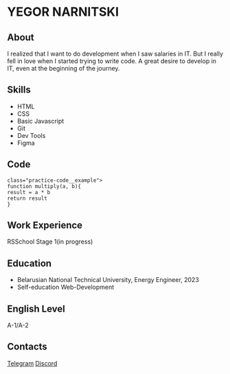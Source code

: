 # YEGOR NARNITSKI

## About
I realized that I want to do development when I saw salaries in IT. But I really fell in love when I started trying to write code. A great desire to develop in IT, even at the beginning of the journey.
## Skills
 - HTML
 - CSS
 - Basic Javascript
 - Git
 - Dev Tools
 - Figma

## Code
```
class="practice-code__example">
function multiply(a, b){
result = a * b
return result
}
```
## Work Experience
RSSchool Stage 1(in progress)

## Education
 - Belarusian National Technical University, Energy Engineer, 2023 
 - Self-education Web-Development

## English Level
A-1/A-2

## Contacts
[Telegram](t.me/egoleps)
[Discord](https://discordapp.com/users/988883824144416808/)